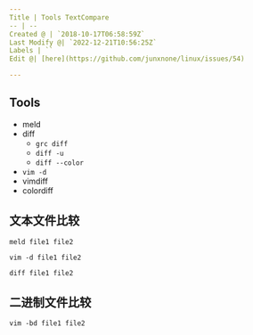 ```yaml
---
Title | Tools TextCompare
-- | --
Created @ | `2018-10-17T06:58:59Z`
Last Modify @| `2022-12-21T10:56:25Z`
Labels | ``
Edit @| [here](https://github.com/junxnone/linux/issues/54)

---
```

## Tools
- meld
- diff
  - `grc diff`
  - `diff -u`
  - `diff --color`
- `vim -d`
-  vimdiff
- colordiff

## 文本文件比较

```
meld file1 file2
```
```
vim -d file1 file2
```
```
diff file1 file2
```

## 二进制文件比较

```
vim -bd file1 file2
```
